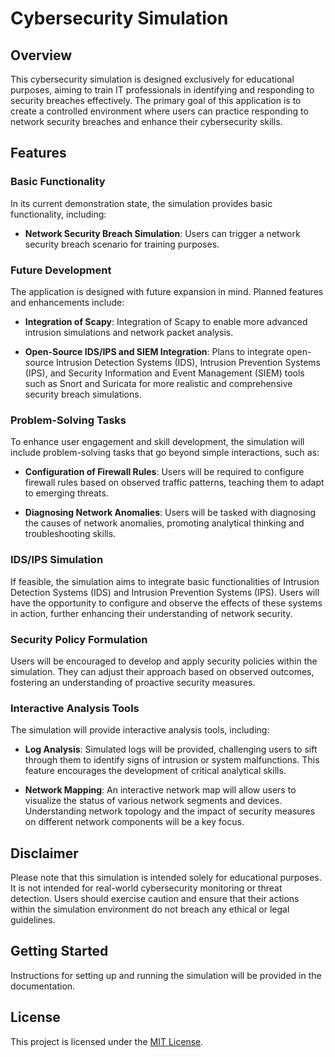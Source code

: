 # Cybersecurity Simulation

## Overview

This cybersecurity simulation is designed exclusively for educational purposes, aiming to train IT professionals in identifying and responding to security breaches effectively. The primary goal of this application is to create a controlled environment where users can practice responding to network security breaches and enhance their cybersecurity skills.

## Features

### Basic Functionality

In its current demonstration state, the simulation provides basic functionality, including:

- **Network Security Breach Simulation**: Users can trigger a network security breach scenario for training purposes.

### Future Development

The application is designed with future expansion in mind. Planned features and enhancements include:

- **Integration of Scapy**: Integration of Scapy to enable more advanced intrusion simulations and network packet analysis.

- **Open-Source IDS/IPS and SIEM Integration**: Plans to integrate open-source Intrusion Detection Systems (IDS), Intrusion Prevention Systems (IPS), and Security Information and Event Management (SIEM) tools such as Snort and Suricata for more realistic and comprehensive security breach simulations.

### Problem-Solving Tasks

To enhance user engagement and skill development, the simulation will include problem-solving tasks that go beyond simple interactions, such as:

- **Configuration of Firewall Rules**: Users will be required to configure firewall rules based on observed traffic patterns, teaching them to adapt to emerging threats.

- **Diagnosing Network Anomalies**: Users will be tasked with diagnosing the causes of network anomalies, promoting analytical thinking and troubleshooting skills.

### IDS/IPS Simulation

If feasible, the simulation aims to integrate basic functionalities of Intrusion Detection Systems (IDS) and Intrusion Prevention Systems (IPS). Users will have the opportunity to configure and observe the effects of these systems in action, further enhancing their understanding of network security.

### Security Policy Formulation

Users will be encouraged to develop and apply security policies within the simulation. They can adjust their approach based on observed outcomes, fostering an understanding of proactive security measures.

### Interactive Analysis Tools

The simulation will provide interactive analysis tools, including:

- **Log Analysis**: Simulated logs will be provided, challenging users to sift through them to identify signs of intrusion or system malfunctions. This feature encourages the development of critical analytical skills.

- **Network Mapping**: An interactive network map will allow users to visualize the status of various network segments and devices. Understanding network topology and the impact of security measures on different network components will be a key focus.

## Disclaimer

Please note that this simulation is intended solely for educational purposes. It is not intended for real-world cybersecurity monitoring or threat detection. Users should exercise caution and ensure that their actions within the simulation environment do not breach any ethical or legal guidelines.

## Getting Started

Instructions for setting up and running the simulation will be provided in the documentation.

## License

This project is licensed under the [MIT License](LICENSE).
